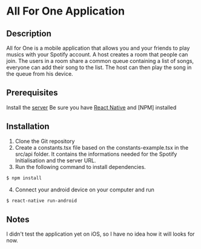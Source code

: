 # All For One Application

## Description

All for One is a mobile application that allows you and your friends to play musics with your Spotify account. A host creates a room that people can join. The users in a room share a common queue containing a list of songs, everyone can add their song to the list. The host can then play the song in the queue from his device.

## Prerequisites

Install the [server](https://github.com/PaulLNG/project-all-for-one)
Be sure you have [React Native](https://facebook.github.io/react-native/docs/getting-started.html) and [NPM] installed

## Installation

1. Clone the Git repository
2. Create a constants.tsx file based on the constants-example.tsx in the src/api folder. It contains the informations needed for the Spotify Initialisation and the server URL.
3. Run the following command to install dependencies.
```bash
$ npm install
```
4. Connect your android device on your computer and run
```bash
$ react-native run-android
```

## Notes

I didn't test the application yet on iOS, so I have no idea how it will looks for now.